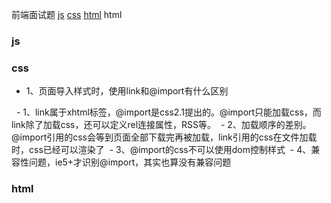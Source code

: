 前端面试题
[js](js)
[css](css)
[html](html)
html

### js

### css

- 1、页面导入样式时，使用link和@import有什么区别

   - 1、link属于xhtml标签，@import是css2.1提出的。@import只能加载css，而link除了加载css，还可以定义rel连接属性，RSS等。
   - 2、加载顺序的差别。@import引用的css会等到页面全部下载完再被加载，link引用的css在文件加载时，css已经可以渲染了
   - 3、@import的css不可以使用dom控制样式
   - 4、兼容性问题，ie5+才识别@import，其实也算没有兼容问题
### html
